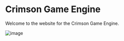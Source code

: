 # Crimson Game Engine

Welcome to the website for the Crimson Game Engine.

![image](Media/screenshot.png)

